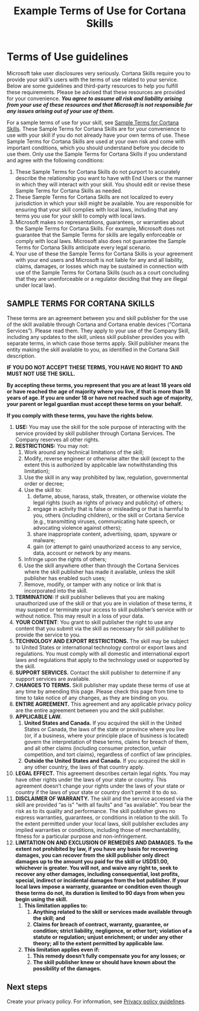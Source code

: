 ﻿---
title: Example Terms of Use for Cortana Skills 
description: Provides an example Terms of Use that you can use with your Cortana skill.
label: Conceptual

ms.assetid: 4A17CB6A-A863-415C-9148-61B7022B2854
ms.date: 09/25/2018
ms.topic: article

keywords: cortana
---


# Terms of Use guidelines

Microsoft take user disclosures very seriously. Cortana Skills require you to provide your skill's users with the terms of use related to your service. Below are some guidelines and third-party resources to help you fulfill these requirements. Please be advised that these resources are provided for your convenience. ***You agree to assume all risk and liability arising from your use of these resources and that Microsoft is not responsible for any issues arising out of your use of them.***

For a sample terms of use for your skill, see [Sample Terms for Cortana Skills](#SAMPLE-TERMS-FOR-CORTANA-SKILLS). These Sample Terms for Cortana Skills are for your convenience to use with your skill if you do not already have your own terms of use. These Sample Terms for Cortana Skills are used at your own risk and come with important conditions, which you should understand before you decide to use them. Only use the Sample Terms for Cortana Skills if you understand and agree with the following conditions:

1.  These Sample Terms for Cortana Skills do not purport to accurately describe the relationship you want to have with End Users or the manner in which they will interact with your skill. You should edit or revise these Sample Terms for Cortana Skills as needed.
2.  These Sample Terms for Cortana Skills are not localized to every jurisdiction in which your skill might be available. You are responsible for ensuring that your skill complies with local laws, including that any terms you use for your skill to comply with local laws.
3.  Microsoft makes no representations, guarantees, or warranties about the Sample Terms for Cortana Skills. For example, Microsoft does not guarantee that the Sample Terms for skills are legally enforceable or comply with local laws. Microsoft also does not guarantee the Sample Terms for Cortana Skills anticipate every legal scenario.
4.  Your use of these the Sample Terms for Cortana Skills is your agreement with your end users and Microsoft is not liable for any and all liability, claims, damages, or losses which may be sustained in connection with use of the Sample Terms for Cortana Skills (such as a court concluding that they are unenforceable or a regulator deciding that they are illegal under local law).

<a name="SAMPLE-TERMS-FOR-CORTANA-SKILLS"></a>
## SAMPLE TERMS FOR CORTANA SKILLS

These terms are an agreement between you and skill publisher for the use of the skill available through Cortana and Cortana enable devices (“Cortana Services”). Please read them. They apply to your use of the Company Skill, including any updates to the skill, unless skill publisher provides you with separate terms, in which case those terms apply. Skill publisher means the entity making the skill available to you, as identified in the Cortana Skill description.

**IF YOU DO NOT ACCEPT THESE TERMS, YOU HAVE NO RIGHT TO AND MUST NOT USE THE SKILL.**

**By accepting these terms, you represent that you are at least 18 years old or have reached the age of majority where you live, if that is more than 18 years of age. If you are under 18 or have not reached such age of majority, your parent or legal guardian must accept these terms on your behalf.**

**If you comply with these terms, you have the rights below.**

1.  **USE:** You may use the skill for the sole purpose of interacting with the service provided by skill publisher through Cortana Services. The Company reserves all other rights.
2.  **RESTRICTIONS:** You may not:
    1.  Work around any technical limitations of the skill;
    2.  Modify, reverse engineer or otherwise alter the skill (except to the extent this is authorized by applicable law notwithstanding this limitation);
    3.  Use the skill in any way prohibited by law, regulation, governmental order or decree;
    4.  Use the skill to:
        1.  defame, abuse, harass, stalk, threaten, or otherwise violate the legal rights (such as rights of privacy and publicity) of others;
        2.  engage in activity that is false or misleading or that is harmful to you, others (including children), or the skill or Cortana Service (e.g., transmitting viruses, communicating hate speech, or advocating violence against others);
        3.  share inappropriate content, advertising, spam, spyware or malware;
        4.  gain (or attempt to gain) unauthorized access to any service, data, account or network by any means.
    5.  Infringe upon the rights of others;
    6.  Use the skill anywhere other than through the Cortana Services where the skill publisher has made it available, unless the skill publisher has enabled such uses;
    7.  Remove, modify, or tamper with any notice or link that is incorporated into the skill.
3.  **TERMINATION:** If skill publisher believes that you are making unauthorized use of the skill or that you are in violation of these terms, it may suspend or terminate your access to skill publisher’s service with or without notice. This may result in a loss of your data.
4.  **YOUR CONTENT**: You grant to skill publisher the right to use any content that you submit via the skill as necessary for skill publisher to provide the service to you.
5.  **TECHNOLOGY AND EXPORT RESTRICTIONS.** The skill may be subject to United States or international technology control or export laws and regulations. You must comply with all domestic and international export laws and regulations that apply to the technology used or supported by the skill.
6.  **SUPPORT SERVICES.** Contact the skill publisher to determine if any support services are available.
7.  **CHANGES TO TERMS.** Skill publisher may update these terms of use at any time by amending this page. Please check this page from time to time to take notice of any changes, as they are binding on you.
8.  **ENTIRE AGREEMENT.** This agreement and any applicable privacy policy are the entire agreement between you and the skill publisher.
9.  **APPLICABLE LAW.**
    1.  **United States and Canada.** If you acquired the skill in the United States or Canada, the laws of the state or province where you live (or, if a business, where your principle place of business is located) govern the interpretation of these terms, claims for breach of them, and all other claims (including consumer protection, unfair competition, and tort claims), regardless of conflict of law principles.
    2.  **Outside the United States and Canada.** If you acquired the skill in any other country, the laws of that country apply.
10. **LEGAL EFFECT.** This agreement describes certain legal rights. You may have other rights under the laws of your state or country. This agreement doesn’t change your rights under the laws of your state or country if the laws of your state or country don’t permit it to do so.
11. **DISCLAIMER OF WARRANTY.** The skill and the service accessed via the skill are provided “as is” “with all faults” and “as available”. You bear the risk as to its quality and performance. The skill publisher gives no express warranties, guarantees, or conditions in relation to the skill. To the extent permitted under your local laws, skill publisher excludes any implied warranties or conditions, including those of merchantability, fitness for a particular purpose and non-infringement.
12. **LIMITATION ON AND EXCLUSION OF REMEDIES AND DAMAGES. To the extent not prohibited by law, if you have any basis for recovering damages, you can recover from the skill publisher only direct damages up to the amount you paid for the skill or USD$1.00, whichever is greater. You will not, and waive any right to, seek to recover any other damages, including consequential, lost profits, special, indirect or incidental damages from the bot publisher. If your local laws impose a warranty, guarantee or condition even though these terms do not, its duration is limited to 90 days from when you begin using the skill.**
    1.  **This limitation applies to:**
        1.  **Anything related to the skill or services made available through the skill; and**
        2.  **Claims for breach of contract, warranty, guarantee, or condition; strict liability, negligence, or other tort; violation of a statute or regulation; unjust enrichment; or under any other theory; all to the extent permitted by applicable law.**
    2.  **This limitation applies even if:**
        1.  **This remedy doesn’t fully compensate you for any losses; or**
        2.  **The skill publisher knew or should have known about the possibility of the damages.**



## Next steps

Create your privacy policy. For information, see [Privacy policy guidelines](privacy-policy-guidelines.md).